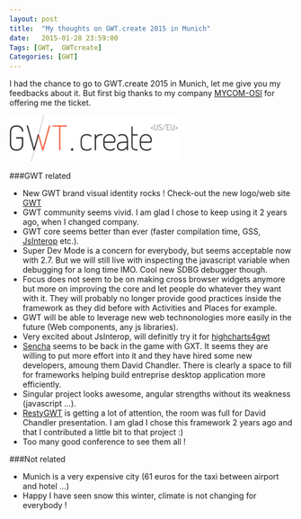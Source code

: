 ```yaml
---
layout: post
title:  "My thoughts on GWT.create 2015 in Munich"
date:   2015-01-28 23:59:00
Tags: [GWT,  GWTcreate]
Categories: [GWT]
---
```


I had the chance to go to GWT.create 2015 in Munich, let me give you my feedbacks about it. But first big thanks to my company [MYCOM-OSI](http://www.mycom-osi.com) for offering me the ticket.

<img class="center" src="/img/gwt-create-logo.svg" alt="GWT.create" width="300px">

###GWT related

* New GWT brand visual identity rocks ! Check-out the new logo/web site [GWT](http://www.gwtproject.com)
* GWT community seems vivid. I am glad I chose to keep using it 2 years ago, when I changed company.
* GWT core seems better than ever (faster compilation time, GSS, [JsInterop](../../../2014/02/02/GWT-futur-javascript-interop.html) etc.).
* Super Dev Mode is a concern for everybody, but seems acceptable now with 2.7. But we will still live with inspecting the javascript variable when debugging for a long time IMO. Cool new SDBG debugger though.
* Focus does not seem to be on making cross browser widgets anymore but more on improving the core and let people do whatever they want with it. They will probably no longer provide good practices inside the framework as they did before with Activities and Places for example.
* GWT will be able to leverage new web technonologies more easily in the future (Web components, any js libraries).
* Very excited about JsInterop, will definitly try it for [highcharts4gwt](http://highcharts4gwt.github.io)
* [Sencha](http://www.sencha.com) seems to be back in the game with GXT. It seems they are willing to put more effort into it and they have hired some new developers, amoung them David Chandler. There is clearly a space to fill for frameworks helping build entreprise desktop application more efficiently.
* Singular project looks awesome, angular strengths without its weakness (javascript ...).
* [RestyGWT](http://resty-gwt.github.io) is getting a lot of attention, the room was full for David Chandler presentation. I am glad I chose this framework 2 years ago and that I contributed a little bit to that project :)
* Too many good conference to see them all !


###Not related

* Munich is a very expensive city (61 euros for the taxi between airport and hotel ...)
* Happy I have seen snow this winter, climate is not changing for everybody !